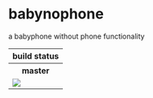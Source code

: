 # babynophone
a babyphone without phone functionality

<table>
<thead>
  <tr>
    <th colspan="2">build status</th>
  </tr>
</thead>
<tbody>
  <tr>
    <th>master</th>
  </tr>
  <tr>   
    <td><img src="https://bleissem.visualstudio.com/_apis/public/build/definitions/55a57239-8ec5-4c40-91ae-55688f32e82f/33/badge"></img></td>
  </tr>
</tbody>
</table>

